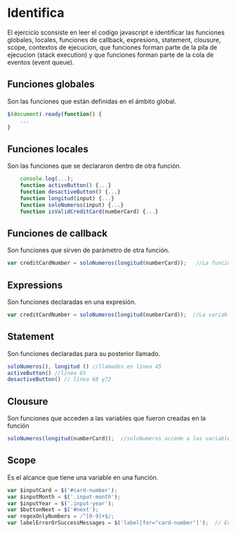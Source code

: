 # Identifica
El ejercicio sconsiste en leer el codigo javascript e identificar las funciones globales, locales, funciones de callback, expresions, statement, clousure, scope, contextos de ejecucion, que funciones forman parte de la pila de ejecucion (stack execution) y que funciones forman parte de la cola de eventos (event queue).
## Funciones globales
Son las funciones que están definidas en el ámbito global.
```js
$(document).ready(function() {
    ...
}
```
## Funciones locales
Son las funciones que se declararon dentro de otra función.
```js
    console.log(...);   
    function activeButton() {...}
    function desactiveButton() {...}
    function longitud(input) {...}
    function soloNumeros(input) {...}
    function isValidCreditCard(numberCard) {...}
```
## Funciones de callback
Son funciones que sirven de parámetro de otra función.
```js
var creditCardNumber = soloNumeros(longitud(numberCard));   //La función longitud se convierte en parámetro de soloNumeros
```
## Expressions
Son funciones declaradas en una expresión.
```js
var creditCardNumber = soloNumeros(longitud(numberCard));  //La variable creditCardNumber toma el valor de las funciones

```
## Statement
Son funciones declaradas para su posterior llamado.
```js
soloNumeros(), longitud () //llamados en línea 45
activeButton() //línea 65
desactiveButton() // línea 68 y72
```
## Clousure
Son funciones que acceden a las variables que fueron creadas en la función
```js
soloNumeros(longitud(numberCard));  //soloNumeros accede a las variables usadas en longitud (input).
```
## Scope
Es el alcance que tiene una variable en una función.
```js
var $inputCard = $('#card-number'); 
var $inputMonth = $('.input-month'); 
var $inputYear = $('.input-year');
var $buttonNext = $('#next'); 
var regexOnlyNumbers = /^[0-9]+$/;
var labelErrorOrSuccessMessages = $('label[for="card-number"]');  // En este caso se declaró las variables para usarse globalmente dentro del evento ready
```



